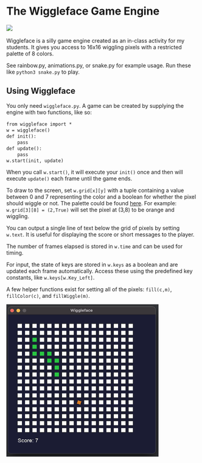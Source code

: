 # The Wiggleface Game Engine

![](animations.gif)

Wiggleface is a silly game engine created as an in-class activity for my students. It gives you access to 16x16 wiggling pixels with a restricted palette of 8 colors.

See rainbow.py, animations.py, or snake.py for example usage. Run these like `python3 snake.py` to play.

## Using Wiggleface

You only need `wiggleface.py`. A game can be created by supplying the engine with two functions, like so:

    from wiggleface import *
    w = wiggleface()
    def init():
        pass
    def update():
        pass
    w.start(init, update)
    
When you call `w.start()`, it will execute your `init()` once and then will execute `update()` each frame until the game ends.

To draw to the screen, set `w.grid[x][y]` with a tuple containing a value between 0 and 7 representing the color and a boolean for whether the pixel should wiggle or not. The palette could be found [here](https://lospec.com/palette-list/endesga-8). For example: `w.grid[3][8] = (2,True)` will set the pixel at (3,8) to be orange and wiggling.

You can output a single line of text below the grid of pixels by setting `w.text`. It is useful for displaying the score or short messages to the player.

The number of frames elapsed is stored in `w.time` and can be used for timing. 

For input, the state of keys are stored in `w.keys` as a boolean and are updated each frame automatically. Access these using the predefined key constants, like `w.keys[w.Key_Left]`.

A few helper functions exist for setting all of the pixels: `fill(c,m)`, `fillColor(c)`, and `fillWiggle(m)`.

<img src="https://github.com/AZHenley/wiggleface/blob/main/snake.png" height="400" width="400" >
